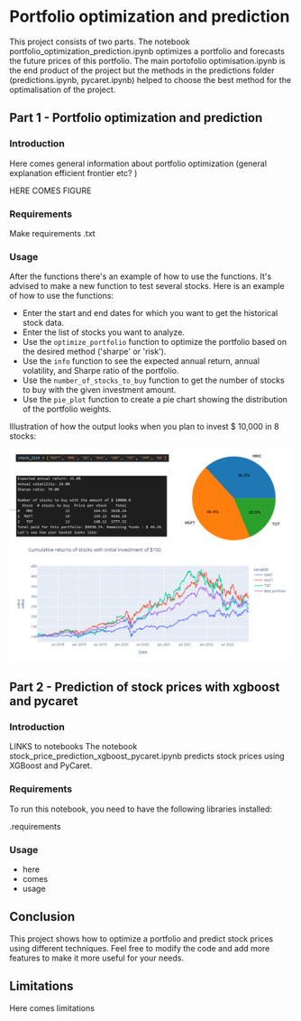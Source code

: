 # Portfolio optimization and prediction

This project consists of two parts. The notebook portfolio_optimization_prediction.ipynb optimizes a portfolio and forecasts the future prices of this portfolio. The main portofolio optimisation.ipynb is the end product of the project but the methods in the predictions folder (predictions.ipynb, pycaret.ipynb) helped to choose the best method for the optimalisation of the project. 

## Part 1 - Portfolio optimization and prediction
### Introduction

Here comes general information about portfolio optimization (general explanation efficient frontier etc? )

HERE COMES FIGURE 

### Requirements

Make requirements .txt

### Usage 
After the functions there's an example of how to use the functions. It's advised to make a new function to test
several stocks. Here is an example of how to use the functions: 
- Enter the start and end dates for which you want to get the historical stock data.
- Enter the list of stocks you want to analyze.
- Use the `optimize_portfolio` function to optimize the portfolio based on the desired method ('sharpe' or 'risk').
- Use the `info` function to see the expected annual return, annual volatility, and Sharpe ratio of the portfolio.
- Use the `number_of_stocks_to_buy` function to get the number of stocks to buy with the given investment amount.
- Use the `pie_plot` function to create a pie chart showing the distribution of the portfolio weights.

Illustration of how the output looks when you plan to invest $ 10,000 in 8 stocks: 

<img title="graph" alt="graph" src="./images/example.png" width="800">

##  Part 2 - Prediction of stock prices with xgboost and pycaret
### Introduction

LINKS to notebooks 
The notebook stock_price_prediction_xgboost_pycaret.ipynb predicts stock prices using XGBoost and PyCaret.

### Requirements
To run this notebook, you need to have the following libraries installed:

.requirements 

### Usage 

- here
- comes
- usage

## Conclusion
This project shows how to optimize a portfolio and predict stock prices using different techniques. Feel free to modify the code and add more features to make it more useful for your needs. 

## Limitations

Here comes limitations


